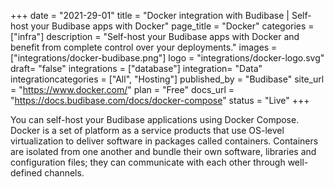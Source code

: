 +++
date = "2021-29-01"
title = "Docker integration with Budibase | Self-host your Budibase apps with Docker"
page_title = "Docker"
categories = ["infra"] 
description = "Self-host your Budibase apps with Docker and benefit from complete control over your deployments."
images = ["integrations/docker-budibase.png"]
logo = "integrations/docker-logo.svg"
draft= "false"
integrations = ["database"]
integration= "Data"
integrationcategories = ["All", "Hosting"]
published_by = "Budibase"
site_url = "https://www.docker.com/"
plan = "Free"
docs_url = "https://docs.budibase.com/docs/docker-compose"
status = "Live" 
+++


You  can self-host your Budibase applications using Docker Compose. Docker is a set of platform as a service products that use OS-level virtualization to deliver software in packages called containers. Containers are isolated from one another and bundle their own software, libraries and configuration files; they can communicate with each other through well-defined channels.
